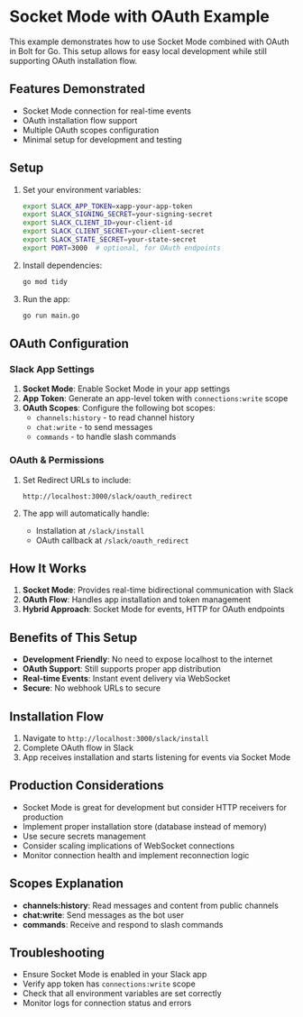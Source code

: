 # Socket Mode with OAuth Example

This example demonstrates how to use Socket Mode combined with OAuth in Bolt for Go. This setup allows for easy local development while still supporting OAuth installation flow.

## Features Demonstrated

- Socket Mode connection for real-time events
- OAuth installation flow support
- Multiple OAuth scopes configuration
- Minimal setup for development and testing

## Setup

1. Set your environment variables:
   ```bash
   export SLACK_APP_TOKEN=xapp-your-app-token
   export SLACK_SIGNING_SECRET=your-signing-secret
   export SLACK_CLIENT_ID=your-client-id
   export SLACK_CLIENT_SECRET=your-client-secret
   export SLACK_STATE_SECRET=your-state-secret
   export PORT=3000  # optional, for OAuth endpoints
   ```

2. Install dependencies:
   ```bash
   go mod tidy
   ```

3. Run the app:
   ```bash
   go run main.go
   ```

## OAuth Configuration

### Slack App Settings

1. **Socket Mode**: Enable Socket Mode in your app settings
2. **App Token**: Generate an app-level token with `connections:write` scope
3. **OAuth Scopes**: Configure the following bot scopes:
   - `channels:history` - to read channel history
   - `chat:write` - to send messages
   - `commands` - to handle slash commands

### OAuth & Permissions

1. Set Redirect URLs to include:
   ```
   http://localhost:3000/slack/oauth_redirect
   ```

2. The app will automatically handle:
   - Installation at `/slack/install`
   - OAuth callback at `/slack/oauth_redirect`

## How It Works

1. **Socket Mode**: Provides real-time bidirectional communication with Slack
2. **OAuth Flow**: Handles app installation and token management
3. **Hybrid Approach**: Socket Mode for events, HTTP for OAuth endpoints

## Benefits of This Setup

- **Development Friendly**: No need to expose localhost to the internet
- **OAuth Support**: Still supports proper app distribution
- **Real-time Events**: Instant event delivery via WebSocket
- **Secure**: No webhook URLs to secure

## Installation Flow

1. Navigate to `http://localhost:3000/slack/install`
2. Complete OAuth flow in Slack
3. App receives installation and starts listening for events via Socket Mode

## Production Considerations

- Socket Mode is great for development but consider HTTP receivers for production
- Implement proper installation store (database instead of memory)
- Use secure secrets management
- Consider scaling implications of WebSocket connections
- Monitor connection health and implement reconnection logic

## Scopes Explanation

- **channels:history**: Read messages and content from public channels
- **chat:write**: Send messages as the bot user
- **commands**: Receive and respond to slash commands

## Troubleshooting

- Ensure Socket Mode is enabled in your Slack app
- Verify app token has `connections:write` scope
- Check that all environment variables are set correctly
- Monitor logs for connection status and errors
